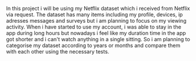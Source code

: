 In this project i will be using my Netflix dataset which i received from Netflix via request. The dataset has many items including my profile, devices, ip adresses messages and surveys but i am planning to focus on  my viewing activity. When i have started to use my account, i was able to stay in the app during long hours but nowadays i feel like my duration time in the app got shorter and i can't watch anything in a single sitting. So i am planning to categorise my dataset according to years or months and compare them with each other using the necessary tests. 
